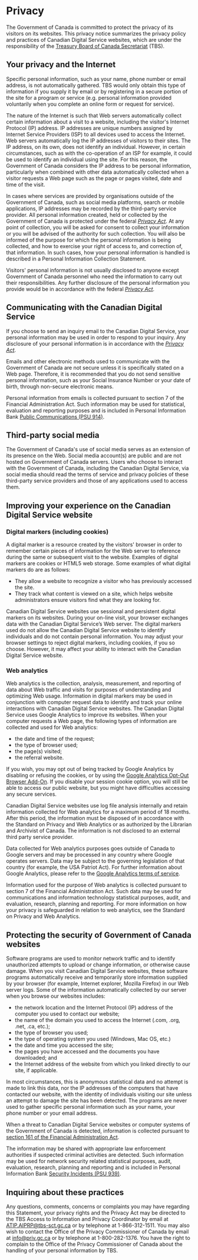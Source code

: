 # Privacy

The Government of Canada is committed to protect the privacy of its visitors on its websites. This privacy notice summarizes the privacy policy and practices of Canadian Digital Service websites, which are under the responsibility of the [Treasury Board of Canada Secretariat](https://www.canada.ca/en/treasury-board-secretariat.html) (TBS).

## Your privacy and the Internet

Specific personal information, such as your name, phone number or email address, is not automatically gathered. TBS would only obtain this type of information if you supply it by email or by registering in a secure portion of the site for a program or service (e.g. personal information provided voluntarily when you complete an online form or request for service).

The nature of the Internet is such that Web servers automatically collect certain information about a visit to a website, including the visitor's Internet Protocol (IP) address. IP addresses are unique numbers assigned by Internet Service Providers (ISP) to all devices used to access the Internet. Web servers automatically log the IP addresses of visitors to their sites. The IP address, on its own, does not identify an individual. However, in certain circumstances, such as with the co-operation of an ISP for example, it could be used to identify an individual using the site. For this reason, the Government of Canada considers the IP address to be personal information, particularly when combined with other data automatically collected when a visitor requests a Web page such as the page or pages visited, date and time of the visit.

In cases where services are provided by organisations outside of the Government of Canada, such as social media platforms, search or mobile applications, IP addresses may be recorded by the third-party service provider.
All personal information created, held or collected by the Government of Canada is protected under the federal _[Privacy Act](https://laws-lois.justice.gc.ca/eng/acts/P-21/index.html)_. At any point of collection, you will be asked for consent to collect your information or you will be advised of the authority for such collection. You will also be informed of the purpose for which the personal information is being collected, and how to exercise your right of access to, and correction of, that information. In such cases, how your personal information is handled is described in a Personal Information Collection Statement.

Visitors' personal information is not usually disclosed to anyone except Government of Canada personnel who need the information to carry out their responsibilities. Any further disclosure of the personal information you provide would be in accordance with the federal _[Privacy Act](https://laws-lois.justice.gc.ca/eng/acts/P-21/index.html)_.

## Communicating with the Canadian Digital Service

If you choose to send an inquiry email to the Canadian Digital Service, your personal information may be used in order to respond to your inquiry. Any disclosure of your personal information is in accordance with the _[Privacy Act](https://laws-lois.justice.gc.ca/eng/acts/P-21/index.html)_.

Emails and other electronic methods used to communicate with the Government of Canada are not secure unless it is specifically stated on a Web page. Therefore, it is recommended that you do not send sensitive personal information, such as your Social Insurance Number or your date of birth, through non-secure electronic means.

Personal information from emails is collected pursuant to section 7 of the Financial Administration Act. Such information may be used for statistical, evaluation and reporting purposes and is included in Personal Information Bank [Public Communications (PSU 914)](https://www.canada.ca/en/treasury-board-secretariat/services/access-information-privacy/access-information/information-about-programs-information-holdings.html#psu914).

## Third-party social media

The Government of Canada's use of social media serves as an extension of its presence on the Web. Social media account(s) are public and are not hosted on Government of Canada servers. Users who choose to interact with the Government of Canada, including the Canadian Digital Service, via social media should read the terms of service and privacy policies of these third-party service providers and those of any applications used to access them.

## Improving your experience on the Canadian Digital Service website

### Digital markers (including cookies)

A digital marker is a resource created by the visitors' browser in order to remember certain pieces of information for the Web server to reference during the same or subsequent visit to the website. Examples of digital markers are cookies or HTML5 web storage. Some examples of what digital markers do are as follows:

- They allow a website to recognize a visitor who has previously accessed the site.
- They track what content is viewed on a site, which helps website administrators ensure visitors find what they are looking for.

Canadian Digital Service websites use sessional and persistent digital markers on its websites. During your on-line visit, your browser exchanges data with the Canadian Digital Service’s Web server. The digital markers used do not allow the Canadian Digital Service website to identify individuals and do not contain personal information.
You may adjust your browser settings to reject digital markers, including cookies, if you so choose. However, it may affect your ability to interact with the Canadian Digital Service website.

### Web analytics

Web analytics is the collection, analysis, measurement, and reporting of data about Web traffic and visits for purposes of understanding and optimizing Web usage. Information in digital markers may be used in conjunction with computer request data to identify and track your online interactions with Canadian Digital Service websites.
The Canadian Digital Service uses Google Analytics to improve its websites. When your computer requests a Web page, the following types of information are collected and used for Web analytics:

- the date and time of the request;
- the type of browser used;
- the page(s) visited;
- the referral website.

If you wish, you may opt out of being tracked by Google Analytics by disabling or refusing the cookies, or by using the [Google Analytics Opt-Out Browser Add-On](https://tools.google.com/dlpage/gaoptout?hl=en). If you disable your session cookie option, you will still be able to access our public website, but you might have difficulties accessing any secure services.

Canadian Digital Service websites use log file analysis internally and retain information collected for Web analytics for a maximum period of 18 months. After this period, the information must be disposed of in accordance with the Standard on Privacy and Web Analytics or as authorized by the Librarian and Archivist of Canada. The information is not disclosed to an external third party service provider.

Data collected for Web analytics purposes goes outside of Canada to Google servers and may be processed in any country where Google operates servers. Data may be subject to the governing legislation of that country (for example, the USA Patriot Act). For further information about Google Analytics, please refer to the [Google Analytics terms of service](https://policies.google.com/technologies/partner-sites).

Information used for the purpose of Web analytics is collected pursuant to section 7 of the Financial Administration Act. Such data may be used for communications and information technology statistical purposes, audit, and evaluation, research, planning and reporting. For more information on how your privacy is safeguarded in relation to web analytics, see the Standard on Privacy and Web Analytics.

## Protecting the security of Government of Canada websites

Software programs are used to monitor network traffic and to identify unauthorized attempts to upload or change information, or otherwise cause damage. When you visit Canadian Digital Service websites, these software programs automatically receive and temporarily store information supplied by your browser (for example, Internet explorer, Mozilla Firefox) in our Web server logs. Some of the information automatically collected by our server when you browse our websites includes:

- the network location and the Internet Protocol (IP) address of the computer you used to contact our website;
- the name of the domain you used to access the Internet (.com, .org, .net, .ca, etc.);
- the type of browser you used;
- the type of operating system you used (Windows, Mac OS, etc.)
- the date and time you accessed the site;
- the pages you have accessed and the documents you have downloaded; and
- the Internet address of the website from which you linked directly to our site, if applicable.

In most circumstances, this is anonymous statistical data and no attempt is made to link this data, nor the IP addresses of the computers that have contacted our website, with the identity of individuals visiting our site unless an attempt to damage the site has been detected. The programs are never used to gather specific personal information such as your name, your phone number or your email address.

When a threat to Canadian Digital Service websites or computer systems of the Government of Canada is detected, information is collected pursuant to [section 161 of the Financial Administration Act](https://laws-lois.justice.gc.ca/eng/acts/f-11/FullText.html#s-161.).

The information may be shared with appropriate law enforcement authorities if suspected criminal activities are detected. Such information may be used for network security related statistical purposes, audit, evaluation, research, planning and reporting and is included in Personal Information Bank [Security Incidents (PSU 939)](https://www.canada.ca/en/treasury-board-secretariat/services/access-information-privacy/access-information/information-about-programs-information-holdings.html#psu939).

## Inquiring about these practices

Any questions, comments, concerns or complaints you may have regarding this Statement, your privacy rights and the Privacy Act may be directed to the TBS Access to Information and Privacy Coordinator by email at [ATIP.AIPRP@tbs-sct.gc.ca](mailto:ATIP.AIPRP@tbs-sct.gc.ca) or by telephone at 1-866-312-1511. You may also wish to contact the Office of the Privacy Commissioner of Canada by email at [info@priv.gc.ca](mailto:info@priv.gc.ca) or by telephone at 1-800-282-1376. You have the right to complain to the Office of the Privacy Commissioner of Canada about the handling of your personal information by TBS.
